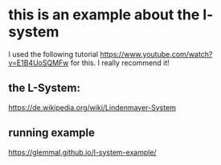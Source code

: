 # this is an example about the l-system
I used the following tutorial https://www.youtube.com/watch?v=E1B4UoSQMFw for this.
I really recommend it!
## the L-System:
https://de.wikipedia.org/wiki/Lindenmayer-System
## running example
https://glemmal.github.io/l-system-example/
